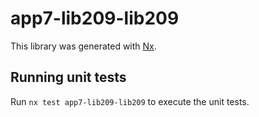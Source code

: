 # app7-lib209-lib209

This library was generated with [Nx](https://nx.dev).

## Running unit tests

Run `nx test app7-lib209-lib209` to execute the unit tests.
